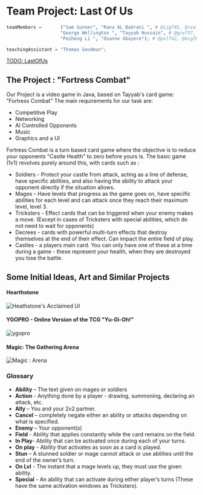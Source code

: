 # Team Project: Last Of Us
```python
teamMembers =       ("Sam Gunner", "Rana AL Badrani ", # @sjg745, @rxa792
                    "George Wellington ", "Tayyab Hussain", # @gcw737, @txh776
                    "Peiheng Li ", "Osanne Gbayere"); # @pxl742, @ocg785

teachingAssistant = "Thomas Goodman";
```
[TODO: LastOfUs](https://trello.com/invite/b/bn8zOmRW/4a027c272c65bcfe2c4aa95e10eb925e/lastofus)
## The Project : "Fortress Combat"
Our Project is a video game in Java, based on Tayyab's card game: "Fortress Combat"
The main requirements for our task are:
* Competitive Play
* Networking
* AI Controlled Opponents
* Music
* Graphics and a UI

Fortress Combat is a turn based card game where the objective is to reduce your
opponents "Castle Health" to zero before yours is. The basic game (1v1) revolves
purely around this, with cards such as :

* Soldiers - Protect your castle from attack, acting as a line of defense, have
specific abilities, and also having the ability to attack your opponent directly
if the situation allows.
* Mages - Have levels that progress as the game goes on, have specific abilities
for each level and can attack once they reach their maximum level, level 3.
* Tricksters - Effect cards that can be triggered when your enemy makes a move.
(Except in cases of Tricksters with special abilities, which do not need to
wait for opponents)
* Decrees - cards with powerful multi-turn effects that destroy
themselves at the end of their effect. Can impact the entire field of play.
* Castles - a players main card. You can only have one of these at a time during
a game - these represent your health, when they are destroyed you lose the
battle.

## Some Initial Ideas, Art and Similar Projects

#### Hearthstone

![Heathstone's Acclaimed UI](https://inanage.files.wordpress.com/2013/08/hearthstone_ui.jpg)

#### YGOPRO - Online Version of the TCG "Yu-Gi-Oh!"
![ygopro](https://www.ygopro.co/portals/0/Images/versions/1034beta.jpg)

#### Magic: The Gathering Arena
![Magic : Arena](https://www.destructoid.com//ul/528175-AA.jpg)

### Glossary

* **Ability** – The text given on mages or soldiers
* **Action** - Anything done by a player - drawing, summoning, declaring an
attack, etc.
* **Ally** – You and your 2v2 partner.
* **Cancel** – completely negate either an ability or attacks depending on
what is specified.
* **Enemy** – Your opponent(s)
* **Field** - Ability that applies constantly while the card remains on the field.
* **In Play**- Ability that can be activated once during each of your turns.
* **On play** - Ability that activates as soon as a card is played.
* **Stun** – A stunned soldier or mage cannot attack or use abilities until the
end of the owner’s turn.
* **On Lvl** - The instant that a mage levels up, they must use the given
ability.
* **Special** - An ability that can activate during either player’s turns (These
have the same activation windows as Tricksters).
